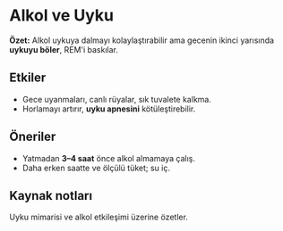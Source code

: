 # Alkol ve Uyku
**Özet:** Alkol uykuya dalmayı kolaylaştırabilir ama gecenin ikinci yarısında **uykuyu böler**, REM'i baskılar.

## Etkiler
- Gece uyanmaları, canlı rüyalar, sık tuvalete kalkma.
- Horlamayı artırır, **uyku apnesini** kötüleştirebilir.

## Öneriler
- Yatmadan **3–4 saat** önce alkol almamaya çalış.
- Daha erken saatte ve ölçülü tüket; su iç.

## Kaynak notları
Uyku mimarisi ve alkol etkileşimi üzerine özetler.
